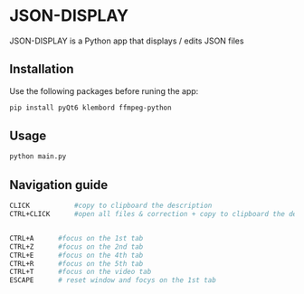 # JSON-DISPLAY

JSON-DISPLAY is a Python app that displays / edits JSON files

## Installation

Use the following packages before runing  the app:

```bash
pip install pyQt6 klembord ffmpeg-python
```

## Usage

```bash
python main.py
```

## Navigation guide

```bash
CLICK           #copy to clipboard the description
CTRL+CLICK      #open all files & correction + copy to clipboard the description


CTRL+A      #focus on the 1st tab
CTRL+Z      #focus on the 2nd tab
CTRL+E      #focus on the 4th tab
CTRL+R      #focus on the 5th tab
CTRL+T      #focus on the video tab
ESCAPE      # reset window and focys on the 1st tab
```